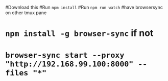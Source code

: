 #Download this
#Run `npm install`
#Run `npm run watch`
#have browsersync on other tmux pane
# `npm install -g browser-sync` if not
# `browser-sync start --proxy "http://192.168.99.100:8000" --files "*"`

